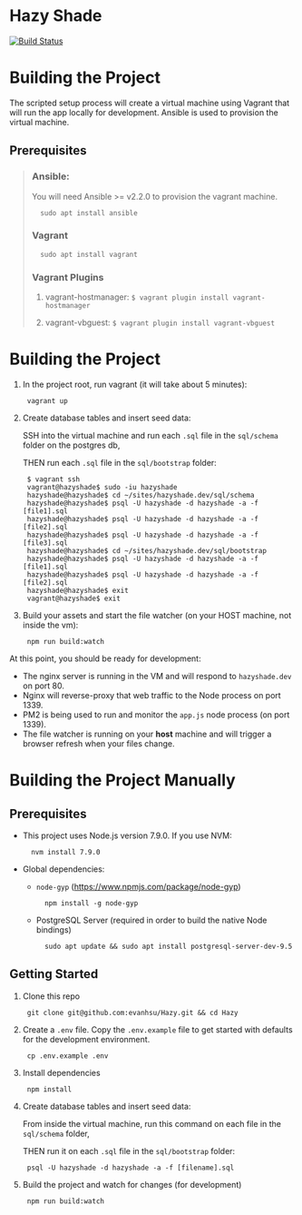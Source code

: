 # Hazy Shade
[![Build Status](https://travis-ci.org/evanhsu/Hazy.svg?branch=master)](https://travis-ci.org/evanhsu/Hazy)

# Building the Project

The scripted setup process will create a virtual machine using Vagrant that will run the app locally for development.
Ansible is used to provision the virtual machine.

## Prerequisites

> ### Ansible:
> 
> You will need Ansible >= v2.2.0 to provision the vagrant machine.
>
>       sudo apt install ansible
>
> ### Vagrant
>
>       sudo apt install vagrant
> ### Vagrant Plugins
>
> 1) vagrant-hostmanager: `$ vagrant plugin install vagrant-hostmanager`
>
> 2) vagrant-vbguest: `$ vagrant plugin install vagrant-vbguest`


# Building the Project

1. In the project root, run vagrant (it will take about 5 minutes):

        vagrant up

1. Create database tables and insert seed data: 

   SSH into the virtual machine and run each `.sql` file in the `sql/schema` folder on the postgres db,
   
   THEN run each `.sql` file in the `sql/bootstrap` folder: 

        $ vagrant ssh
        vagrant@hazyshade$ sudo -iu hazyshade
        hazyshade@hazyshade$ cd ~/sites/hazyshade.dev/sql/schema
        hazyshade@hazyshade$ psql -U hazyshade -d hazyshade -a -f [file1].sql
        hazyshade@hazyshade$ psql -U hazyshade -d hazyshade -a -f [file2].sql
        hazyshade@hazyshade$ psql -U hazyshade -d hazyshade -a -f [file3].sql
        hazyshade@hazyshade$ cd ~/sites/hazyshade.dev/sql/bootstrap
        hazyshade@hazyshade$ psql -U hazyshade -d hazyshade -a -f [file1].sql
        hazyshade@hazyshade$ psql -U hazyshade -d hazyshade -a -f [file2].sql
        hazyshade@hazyshade$ exit
        vagrant@hazyshade$ exit
        
        
1. Build your assets and start the file watcher (on your HOST machine, not inside the vm):

        npm run build:watch
        
At this point, you should be ready for development:
* The nginx server is running in the VM and will respond to `hazyshade.dev` on port 80.
* Nginx will reverse-proxy that web traffic to the Node process on port 1339.
* PM2 is being used to run and monitor the `app.js` node process (on port 1339).
* The file watcher is running on your **host** machine and will trigger a browser refresh when your files change.


# Building the Project Manually

## Prerequisites

* This project uses Node.js version 7.9.0.  If you use NVM:

        nvm install 7.9.0

* Global dependencies:
    * `node-gyp` (https://www.npmjs.com/package/node-gyp)
    
            npm install -g node-gyp
    
    * PostgreSQL Server (required in order to build the native Node bindings)
    
            sudo apt update && sudo apt install postgresql-server-dev-9.5

## Getting Started

1. Clone this repo

        git clone git@github.com:evanhsu/Hazy.git && cd Hazy
        
1. Create a `.env` file. Copy the `.env.example` file to get started with defaults for the development environment.

        cp .env.example .env
    
1. Install dependencies

        npm install
        
1. Create database tables and insert seed data: 

   From inside the virtual machine, run this command on each file in the `sql/schema` folder,
   
   THEN run it on each `.sql` file in the `sql/bootstrap` folder: 

        psql -U hazyshade -d hazyshade -a -f [filename].sql
        
1. Build the project and watch for changes (for development)

        npm run build:watch

